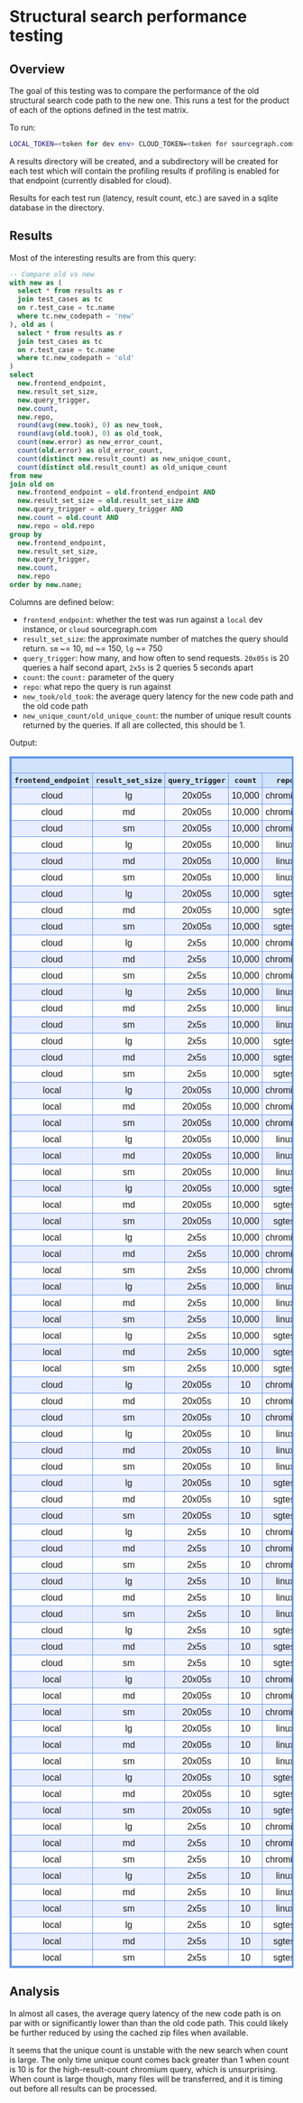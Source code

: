 # Structural search performance testing

## Overview

The goal of this testing was to compare the performance of the old structural search code path to the new one. This runs a test for the product of each of the options defined in the test matrix.

To run: 
```bash
LOCAL_TOKEN=<token for dev env> CLOUD_TOKEN=<token for sourcegraph.com> go run .
```

A results directory will be created, and a subdirectory will be created for each test which will contain the profiling results if profiling is enabled for that endpoint (currently disabled for cloud). 

Results for each test run (latency, result count, etc.) are saved in a sqlite database in the directory. 

## Results

Most of the interesting results are from this query:
```sql
-- Compare old vs new
with new as (
  select * from results as r
  join test_cases as tc
  on r.test_case = tc.name
  where tc.new_codepath = 'new'
), old as (
  select * from results as r
  join test_cases as tc
  on r.test_case = tc.name
  where tc.new_codepath = 'old'
)
select 
  new.frontend_endpoint,
  new.result_set_size,
  new.query_trigger,
  new.count,
  new.repo,
  round(avg(new.took), 0) as new_took, 
  round(avg(old.took), 0) as old_took,
  count(new.error) as new_error_count,
  count(old.error) as old_error_count,
  count(distinct new.result_count) as new_unique_count,
  count(distinct old.result_count) as old_unique_count
from new
join old on 
  new.frontend_endpoint = old.frontend_endpoint AND
  new.result_set_size = old.result_set_size AND
  new.query_trigger = old.query_trigger AND
  new.count = old.count AND
  new.repo = old.repo
group by 
  new.frontend_endpoint,
  new.result_set_size,
  new.query_trigger,
  new.count,
  new.repo
order by new.name;
```

Columns are defined below:
- `frontend_endpoint`: whether the test was run against a `local` dev instance, or `cloud` sourcegraph.com
- `result_set_size`: the approximate number of matches the query should return. `sm` ~= 10, `md` ~= 150, `lg` ~= 750
- `query_trigger`: how many, and how often to send requests. `20x05s` is 20 queries a half second apart, `2x5s` is 2 queries 5 seconds apart
- `count`: the `count:` parameter of the query
- `repo`: what repo the query is run against
- `new_took/old_took`: the average query latency for the new code path and the old code path
- `new_unique_count/old_unique_count`: the number of unique result counts returned by the queries. If all are collected, this should be 1.


Output:
<!DOCTYPE html>
<html>
<head>
<meta charset="UTF-8"/><style>
table {border: medium solid #6495ed;border-collapse: collapse;width: 100%;} th{font-family: monospace;border: thin solid #6495ed;padding: 5px;background-color: #D0E3FA;}td{font-family: sans-serif;border: thin solid #6495ed;padding: 5px;text-align: center;}.odd{background:#e8edff;}img{padding:5px; border:solid; border-color: #dddddd #aaaaaa #aaaaaa #dddddd; border-width: 1px 2px 2px 1px; background-color:white;}</style>
</head>
<body>
<table><tr><th colspan="11">-- Compare old vs new </th></tr><tr><th>frontend_endpoint</th><th>result_set_size</th><th>query_trigger</th><th>count</th><th>repo</th><th>new_took</th><th>old_took</th><th>new_error_count</th><th>old_error_count</th><th>new_unique_count</th><th>old_unique_count</th></tr><tr class="odd"><td>cloud</td><td>lg</td><td>20x05s</td><td>10,000</td><td>chromium</td><td>8,954</td><td>33,644</td><td>340</td><td>120</td><td>4</td><td>1</td></tr>
<tr><td>cloud</td><td>md</td><td>20x05s</td><td>10,000</td><td>chromium</td><td>8,351</td><td>28,688</td><td>0</td><td>0</td><td>1</td><td>1</td></tr>
<tr class="odd"><td>cloud</td><td>sm</td><td>20x05s</td><td>10,000</td><td>chromium</td><td>844</td><td>19,785</td><td>0</td><td>0</td><td>1</td><td>2</td></tr>
<tr><td>cloud</td><td>lg</td><td>20x05s</td><td>10,000</td><td>linux</td><td>2,940</td><td>30,188</td><td>380</td><td>0</td><td>2</td><td>1</td></tr>
<tr class="odd"><td>cloud</td><td>md</td><td>20x05s</td><td>10,000</td><td>linux</td><td>14,490</td><td>22,350</td><td>0</td><td>0</td><td>5</td><td>1</td></tr>
<tr><td>cloud</td><td>sm</td><td>20x05s</td><td>10,000</td><td>linux</td><td>436</td><td>6,410</td><td>0</td><td>0</td><td>1</td><td>2</td></tr>
<tr class="odd"><td>cloud</td><td>lg</td><td>20x05s</td><td>10,000</td><td>sgtest</td><td>1,019</td><td>920</td><td>0</td><td>0</td><td>1</td><td>1</td></tr>
<tr><td>cloud</td><td>md</td><td>20x05s</td><td>10,000</td><td>sgtest</td><td>715</td><td>672</td><td>0</td><td>0</td><td>1</td><td>1</td></tr>
<tr class="odd"><td>cloud</td><td>sm</td><td>20x05s</td><td>10,000</td><td>sgtest</td><td>433</td><td>472</td><td>0</td><td>0</td><td>1</td><td>1</td></tr>
<tr><td>cloud</td><td>lg</td><td>2x5s</td><td>10,000</td><td>chromium</td><td>9,134</td><td>0</td><td>0</td><td>4</td><td>1</td><td>1</td></tr>
<tr class="odd"><td>cloud</td><td>md</td><td>2x5s</td><td>10,000</td><td>chromium</td><td>2,757</td><td>6,592</td><td>0</td><td>0</td><td>1</td><td>1</td></tr>
<tr><td>cloud</td><td>sm</td><td>2x5s</td><td>10,000</td><td>chromium</td><td>725</td><td>42,983</td><td>0</td><td>0</td><td>1</td><td>1</td></tr>
<tr class="odd"><td>cloud</td><td>lg</td><td>2x5s</td><td>10,000</td><td>linux</td><td>9,069</td><td>34,705</td><td>0</td><td>0</td><td>1</td><td>1</td></tr>
<tr><td>cloud</td><td>md</td><td>2x5s</td><td>10,000</td><td>linux</td><td>2,605</td><td>15,914</td><td>0</td><td>0</td><td>1</td><td>1</td></tr>
<tr class="odd"><td>cloud</td><td>sm</td><td>2x5s</td><td>10,000</td><td>linux</td><td>451</td><td>1,298</td><td>0</td><td>0</td><td>1</td><td>1</td></tr>
<tr><td>cloud</td><td>lg</td><td>2x5s</td><td>10,000</td><td>sgtest</td><td>927</td><td>1,048</td><td>0</td><td>0</td><td>1</td><td>1</td></tr>
<tr class="odd"><td>cloud</td><td>md</td><td>2x5s</td><td>10,000</td><td>sgtest</td><td>628</td><td>743</td><td>0</td><td>0</td><td>1</td><td>1</td></tr>
<tr><td>cloud</td><td>sm</td><td>2x5s</td><td>10,000</td><td>sgtest</td><td>350</td><td>823</td><td>0</td><td>0</td><td>1</td><td>1</td></tr>
<tr class="odd"><td>local</td><td>lg</td><td>20x05s</td><td>10,000</td><td>chromium</td><td>46,000</td><td>60,026</td><td>0</td><td>0</td><td>8</td><td>1</td></tr>
<tr><td>local</td><td>md</td><td>20x05s</td><td>10,000</td><td>chromium</td><td>1,605</td><td>59,156</td><td>0</td><td>0</td><td>1</td><td>3</td></tr>
<tr class="odd"><td>local</td><td>sm</td><td>20x05s</td><td>10,000</td><td>chromium</td><td>218</td><td>40,412</td><td>0</td><td>0</td><td>1</td><td>1</td></tr>
<tr><td>local</td><td>lg</td><td>20x05s</td><td>10,000</td><td>linux</td><td>59,262</td><td>60,023</td><td>0</td><td>0</td><td>3</td><td>1</td></tr>
<tr class="odd"><td>local</td><td>md</td><td>20x05s</td><td>10,000</td><td>linux</td><td>13,453</td><td>42,719</td><td>0</td><td>0</td><td>1</td><td>3</td></tr>
<tr><td>local</td><td>sm</td><td>20x05s</td><td>10,000</td><td>linux</td><td>122</td><td>2,970</td><td>0</td><td>0</td><td>1</td><td>1</td></tr>
<tr class="odd"><td>local</td><td>lg</td><td>20x05s</td><td>10,000</td><td>sgtest</td><td>585</td><td>488</td><td>0</td><td>0</td><td>1</td><td>1</td></tr>
<tr><td>local</td><td>md</td><td>20x05s</td><td>10,000</td><td>sgtest</td><td>349</td><td>307</td><td>0</td><td>0</td><td>1</td><td>1</td></tr>
<tr class="odd"><td>local</td><td>sm</td><td>20x05s</td><td>10,000</td><td>sgtest</td><td>111</td><td>112</td><td>0</td><td>0</td><td>1</td><td>1</td></tr>
<tr><td>local</td><td>lg</td><td>2x5s</td><td>10,000</td><td>chromium</td><td>4,794</td><td>60,017</td><td>0</td><td>0</td><td>1</td><td>1</td></tr>
<tr class="odd"><td>local</td><td>md</td><td>2x5s</td><td>10,000</td><td>chromium</td><td>1,221</td><td>21,245</td><td>0</td><td>0</td><td>1</td><td>1</td></tr>
<tr><td>local</td><td>sm</td><td>2x5s</td><td>10,000</td><td>chromium</td><td>229</td><td>20,121</td><td>0</td><td>0</td><td>1</td><td>1</td></tr>
<tr class="odd"><td>local</td><td>lg</td><td>2x5s</td><td>10,000</td><td>linux</td><td>5,488</td><td>26,242</td><td>0</td><td>0</td><td>1</td><td>1</td></tr>
<tr><td>local</td><td>md</td><td>2x5s</td><td>10,000</td><td>linux</td><td>1,350</td><td>6,842</td><td>0</td><td>0</td><td>1</td><td>1</td></tr>
<tr class="odd"><td>local</td><td>sm</td><td>2x5s</td><td>10,000</td><td>linux</td><td>129</td><td>3,454</td><td>0</td><td>0</td><td>1</td><td>1</td></tr>
<tr><td>local</td><td>lg</td><td>2x5s</td><td>10,000</td><td>sgtest</td><td>566</td><td>503</td><td>0</td><td>0</td><td>1</td><td>1</td></tr>
<tr class="odd"><td>local</td><td>md</td><td>2x5s</td><td>10,000</td><td>sgtest</td><td>331</td><td>364</td><td>0</td><td>0</td><td>1</td><td>1</td></tr>
<tr><td>local</td><td>sm</td><td>2x5s</td><td>10,000</td><td>sgtest</td><td>127</td><td>157</td><td>0</td><td>0</td><td>1</td><td>1</td></tr>
<tr class="odd"><td>cloud</td><td>lg</td><td>20x05s</td><td>10</td><td>chromium</td><td>8,852</td><td>19,373</td><td>0</td><td>0</td><td>3</td><td>4</td></tr>
<tr><td>cloud</td><td>md</td><td>20x05s</td><td>10</td><td>chromium</td><td>882</td><td>19,433</td><td>0</td><td>0</td><td>1</td><td>2</td></tr>
<tr class="odd"><td>cloud</td><td>sm</td><td>20x05s</td><td>10</td><td>chromium</td><td>816</td><td>19,354</td><td>0</td><td>0</td><td>1</td><td>2</td></tr>
<tr><td>cloud</td><td>lg</td><td>20x05s</td><td>10</td><td>linux</td><td>3,273</td><td>10,398</td><td>0</td><td>0</td><td>1</td><td>7</td></tr>
<tr class="odd"><td>cloud</td><td>md</td><td>20x05s</td><td>10</td><td>linux</td><td>715</td><td>2,608</td><td>0</td><td>0</td><td>1</td><td>1</td></tr>
<tr><td>cloud</td><td>sm</td><td>20x05s</td><td>10</td><td>linux</td><td>461</td><td>1,285</td><td>0</td><td>0</td><td>1</td><td>1</td></tr>
<tr class="odd"><td>cloud</td><td>lg</td><td>20x05s</td><td>10</td><td>sgtest</td><td>955</td><td>851</td><td>0</td><td>0</td><td>1</td><td>1</td></tr>
<tr><td>cloud</td><td>md</td><td>20x05s</td><td>10</td><td>sgtest</td><td>668</td><td>607</td><td>0</td><td>0</td><td>1</td><td>1</td></tr>
<tr class="odd"><td>cloud</td><td>sm</td><td>20x05s</td><td>10</td><td>sgtest</td><td>390</td><td>424</td><td>0</td><td>0</td><td>1</td><td>1</td></tr>
<tr><td>cloud</td><td>lg</td><td>2x5s</td><td>10</td><td>chromium</td><td>4,860</td><td>7,092</td><td>0</td><td>0</td><td>1</td><td>1</td></tr>
<tr class="odd"><td>cloud</td><td>md</td><td>2x5s</td><td>10</td><td>chromium</td><td>841</td><td>4,540</td><td>0</td><td>0</td><td>1</td><td>1</td></tr>
<tr><td>cloud</td><td>sm</td><td>2x5s</td><td>10</td><td>chromium</td><td>1,009</td><td>9,059</td><td>0</td><td>0</td><td>1</td><td>1</td></tr>
<tr class="odd"><td>cloud</td><td>lg</td><td>2x5s</td><td>10</td><td>linux</td><td>2,062</td><td>2,444</td><td>0</td><td>0</td><td>1</td><td>1</td></tr>
<tr><td>cloud</td><td>md</td><td>2x5s</td><td>10</td><td>linux</td><td>763</td><td>1,664</td><td>0</td><td>0</td><td>1</td><td>1</td></tr>
<tr class="odd"><td>cloud</td><td>sm</td><td>2x5s</td><td>10</td><td>linux</td><td>543</td><td>3,471</td><td>0</td><td>0</td><td>1</td><td>1</td></tr>
<tr><td>cloud</td><td>lg</td><td>2x5s</td><td>10</td><td>sgtest</td><td>1,012</td><td>905</td><td>0</td><td>0</td><td>1</td><td>1</td></tr>
<tr class="odd"><td>cloud</td><td>md</td><td>2x5s</td><td>10</td><td>sgtest</td><td>821</td><td>733</td><td>0</td><td>0</td><td>1</td><td>1</td></tr>
<tr><td>cloud</td><td>sm</td><td>2x5s</td><td>10</td><td>sgtest</td><td>515</td><td>595</td><td>0</td><td>0</td><td>1</td><td>1</td></tr>
<tr class="odd"><td>local</td><td>lg</td><td>20x05s</td><td>10</td><td>chromium</td><td>8,626</td><td>50,194</td><td>0</td><td>0</td><td>5</td><td>4</td></tr>
<tr><td>local</td><td>md</td><td>20x05s</td><td>10</td><td>chromium</td><td>303</td><td>43,693</td><td>0</td><td>0</td><td>1</td><td>1</td></tr>
<tr class="odd"><td>local</td><td>sm</td><td>20x05s</td><td>10</td><td>chromium</td><td>231</td><td>42,256</td><td>0</td><td>0</td><td>1</td><td>1</td></tr>
<tr><td>local</td><td>lg</td><td>20x05s</td><td>10</td><td>linux</td><td>1,219</td><td>13,848</td><td>0</td><td>0</td><td>1</td><td>6</td></tr>
<tr class="odd"><td>local</td><td>md</td><td>20x05s</td><td>10</td><td>linux</td><td>339</td><td>6,995</td><td>0</td><td>0</td><td>1</td><td>1</td></tr>
<tr><td>local</td><td>sm</td><td>20x05s</td><td>10</td><td>linux</td><td>127</td><td>2,910</td><td>0</td><td>0</td><td>1</td><td>1</td></tr>
<tr class="odd"><td>local</td><td>lg</td><td>20x05s</td><td>10</td><td>sgtest</td><td>506</td><td>425</td><td>0</td><td>0</td><td>1</td><td>1</td></tr>
<tr><td>local</td><td>md</td><td>20x05s</td><td>10</td><td>sgtest</td><td>310</td><td>298</td><td>0</td><td>0</td><td>1</td><td>1</td></tr>
<tr class="odd"><td>local</td><td>sm</td><td>20x05s</td><td>10</td><td>sgtest</td><td>111</td><td>110</td><td>0</td><td>0</td><td>1</td><td>1</td></tr>
<tr><td>local</td><td>lg</td><td>2x5s</td><td>10</td><td>chromium</td><td>2,713</td><td>22,285</td><td>0</td><td>0</td><td>1</td><td>1</td></tr>
<tr class="odd"><td>local</td><td>md</td><td>2x5s</td><td>10</td><td>chromium</td><td>277</td><td>19,752</td><td>0</td><td>0</td><td>1</td><td>1</td></tr>
<tr><td>local</td><td>sm</td><td>2x5s</td><td>10</td><td>chromium</td><td>242</td><td>21,573</td><td>0</td><td>0</td><td>1</td><td>1</td></tr>
<tr class="odd"><td>local</td><td>lg</td><td>2x5s</td><td>10</td><td>linux</td><td>1,102</td><td>4,483</td><td>0</td><td>0</td><td>1</td><td>1</td></tr>
<tr><td>local</td><td>md</td><td>2x5s</td><td>10</td><td>linux</td><td>365</td><td>3,634</td><td>0</td><td>0</td><td>1</td><td>1</td></tr>
<tr class="odd"><td>local</td><td>sm</td><td>2x5s</td><td>10</td><td>linux</td><td>129</td><td>3,860</td><td>0</td><td>0</td><td>1</td><td>1</td></tr>
<tr><td>local</td><td>lg</td><td>2x5s</td><td>10</td><td>sgtest</td><td>523</td><td>460</td><td>0</td><td>0</td><td>1</td><td>1</td></tr>
<tr class="odd"><td>local</td><td>md</td><td>2x5s</td><td>10</td><td>sgtest</td><td>335</td><td>400</td><td>0</td><td>0</td><td>1</td><td>1</td></tr>
<tr><td>local</td><td>sm</td><td>2x5s</td><td>10</td><td>sgtest</td><td>127</td><td>154</td><td>0</td><td>0</td><td>1</td><td>1</td></tr>
</table></body></html>


## Analysis

In almost all cases, the average query latency of the new code path is on par with or significantly lower than than the old code path. This could likely be further reduced by using the cached zip files when available.

It seems that the unique count is unstable with the new search when count is large. The only time unique count comes back greater than 1 when count is 10 is for the high-result-count chromium query, which is unsurprising. When count is large though, many files will be transferred, and it is timing out before all results can be processed.
